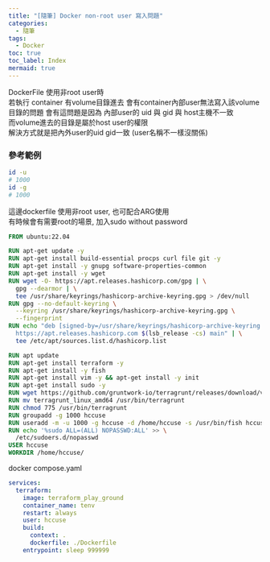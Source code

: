 ```yaml
---
title: "[隨筆] Docker non-root user 寫入問題"
categories:
  - 隨筆
tags:
  - Docker
toc: true
toc_label: Index
mermaid: true
---
```


DockerFile 使用非root user時  
若執行 container 有volume目錄進去
會有container內部user無法寫入該volume目錄的問題
會有這問題是因為 內部user的 uid 與 gid 與 host主機不一致  
而volume進去的目錄是屬於host user的權限  
解決方式就是把內外user的uid gid一致 (user名稱不一樣沒關係)  

### 參考範例

```bash
id -u
# 1000
id -g
# 1000
```

這邊dockerfile 使用非root user,  也可配合ARG使用  
有時候會有需要root的場景, 加入sudo without password

```Dockerfile
FROM ubuntu:22.04

RUN apt-get update -y
RUN apt-get install build-essential procps curl file git -y
RUN apt-get install -y gnupg software-properties-common
RUN apt-get install -y wget
RUN wget -O- https://apt.releases.hashicorp.com/gpg | \
  gpg --dearmor | \
  tee /usr/share/keyrings/hashicorp-archive-keyring.gpg > /dev/null
RUN gpg --no-default-keyring \
  --keyring /usr/share/keyrings/hashicorp-archive-keyring.gpg \
  --fingerprint
RUN echo "deb [signed-by=/usr/share/keyrings/hashicorp-archive-keyring.gpg] \
  https://apt.releases.hashicorp.com $(lsb_release -cs) main" | \
  tee /etc/apt/sources.list.d/hashicorp.list

RUN apt update
RUN apt-get install terraform -y
RUN apt-get install -y fish
RUN apt-get install vim -y && apt-get install -y init
RUN apt-get install sudo -y
RUN wget https://github.com/gruntwork-io/terragrunt/releases/download/v0.69.0/terragrunt_linux_amd64
RUN mv terragrunt_linux_amd64 /usr/bin/terragrunt
RUN chmod 775 /usr/bin/terragrunt
RUN groupadd -g 1000 hccuse
RUN useradd -m -u 1000 -g hccuse -d /home/hccuse -s /usr/bin/fish hccuse && usermod -aG sudo hccuse
RUN echo '%sudo ALL=(ALL) NOPASSWD:ALL' >> \
  /etc/sudoers.d/nopasswd
USER hccuse
WORKDIR /home/hccuse/
```

docker compose.yaml

```yaml
services:
  terraform:
    image: terraform_play_ground
    container_name: tenv
    restart: always
    user: hccuse
    build:
      context: .
      dockerfile: ./Dockerfile
    entrypoint: sleep 999999
```
